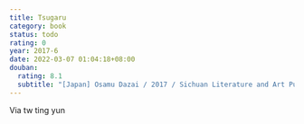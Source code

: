 ```yaml
---
title: Tsugaru
category: book
status: todo
rating: 0
year: 2017-6
date: 2022-03-07 01:04:18+08:00
douban:
  rating: 8.1
  subtitle: "[Japan] Osamu Dazai / 2017 / Sichuan Literature and Art Publishing House"
---
```


Via tw ting yun
